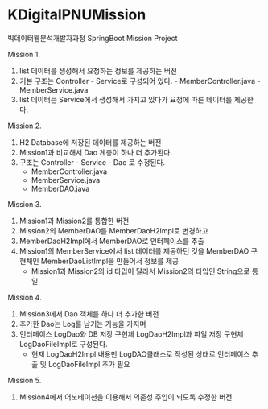 # KDigitalPNUMission
빅데이터웹분석개발자과정 SpringBoot Mission Project

Mission 1.
  1. list 데이터를 생성해서 요청하는 정보를 제공하는 버전
  2. 기본 구조는 Controller - Service로 구성되어 있다.
    - MemberController.java
    - MemberService.java
  3. list 데이터는 Service에서 생성해서 가지고 있다가 요청에 따른 데이터를 제공한다.

Mission 2.
  1. H2 Database에 저장된 데이터를 제공하는 버전
  2. Mission1과 비교해서 Dao 계층이 하나 더 추가된다.
  3. 구조는 Controller - Service - Dao 로 수정된다.
      - MemberController.java
      - MemberService.java
      - MemberDAO.java

Mission 3.
  1. Mission1과 Mission2를 통합한 버전
  2. Mission2의 MemberDAO를 MemberDaoH2Impl로 변경하고
  3. MemberDaoH2Impl에서 MemberDAO로 인터페이스를 추출
  4. Mission1의 MemberService에서 list 데이터를 제공하던 것을 MemberDAO 구현체인 MemberDaoListImpl을 만들어서 정보를 제공
      - Mission1과 Mission2의 id 타입이 달라서 Mission2의 타입인 String으로 통일

Mission 4.
  1. Mission3에서 Dao 객체를 하나 더 추가한 버전
  2. 추가한 Dao는 Log를 남기는 기능을 가지며
  3. 인터페이스 LogDao와 DB 저장 구현체 LogDaoH2Impl과 파일 저장 구현체 LogDaoFileImpl로 구성된다.
      - 현재 LogDaoH2Impl 내용만 LogDAO클래스로 작성된 상태로 인터페이스 추출 및 LogDaoFileImpl 추가 필요
  
Mission 5.
  1. Mission4에서 어노테이션을 이용해서 의존성 주입이 되도록 수정한 버전

